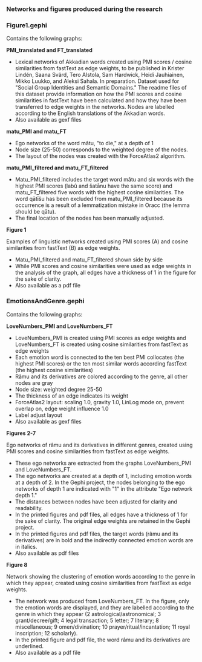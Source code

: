 ### Networks and figures produced during the research

### Figure1.gephi

Contains the following graphs:

<b>PMI_translated and FT_translated</b>

- Lexical networks of Akkadian words created using PMI scores / cosine similarities from fastText as edge weights, to be published in Krister Lindén, Saana Svärd, Tero Alstola, Sam Hardwick, Heidi Jauhiainen, Mikko Luukko, and Aleksi Sahala. In preparation. Dataset used for "Social Group Identities and Semantic Domains." The readme files of this dataset provide information on how the PMI scores and cosine similarities in fastText have been calculated and how they have been transferred to edge weights in the networks. Nodes are labelled according to the English translations of the Akkadian words.
- Also available as gexf files

<b>matu_PMI and matu_FT</b>

- Ego networks of the word mâtu, "to die," at a depth of 1
- Node size (25-50) corresponds to the weighted degree of the nodes. 
- The layout of the nodes was created with the ForceAtlas2 algorithm.

<b>matu_PMI_filtered and matu_FT_filtered</b>

- Matu_PMI_filtered includes the target word mâtu and six words with the highest PMI scores (labû and šatānu have the same score) and matu_FT_filtered five words with the highest cosine similarities. The word qātīšu has been excluded from matu_PMI_filtered because its occurrence is a result of a lemmatization mistake in Oracc (the lemma should be qātu).
- The final location of the nodes has been manually adjusted. 

<b>Figure 1</b>

Examples of linguistic networks created using PMI scores (A) and cosine similarities from fastText (B) as edge weights. 

- Matu_PMI_filtered and matu_FT_filtered shown side by side
- While PMI scores and cosine similarities were used as edge weights in the analysis of the graph, all edges have a thickness of 1 in the figure for the sake of clarity.
- Also available as a pdf file


### EmotionsAndGenre.gephi

Contains the following graphs:

<b>LoveNumbers_PMI and LoveNumbers_FT</b>

- LoveNumbers_PMI is created using PMI scores as edge weights and LoveNumbers_FT is created using cosine similarities from fastText as edge weights
- Each emotion word is connected to the ten best PMI collocates (the highest PMI scores) or the ten most similar words according fastText (the highest cosine similarities)
- Râmu and its derivatives are colored according to the genre, all other nodes are gray
- Node size: weighted degree 25-50
- The thickness of an edge indicates its weight
- ForceAtlas2 layout: scaling 1.0, gravity 1.0, LinLog mode on, prevent overlap on, edge weight influence 1.0
- Label adjust layout
- Also available as gexf files

<b>Figures 2-7</b>

Ego networks of râmu and its derivatives in different genres, created using PMI scores and cosine similarities from fastText as edge weights.

- These ego networks are extracted from the graphs LoveNumbers_PMI and LoveNumbers_FT.
- The ego networks are created at a depth of 1, including emotion words at a depth of 2. In the Gephi project, the nodes belonging to the ego networks of depth 1 are indicated with "1" in the attribute "Ego network depth 1."
- The distances between nodes have been adjusted for clarity and readability.
- In the printed figures and pdf files, all edges have a thickness of 1 for the sake of clarity. The original edge weights are retained in the Gephi project.
- In the printed figures and pdf files, the target words (râmu and its derivatives) are in bold and the indirectly connected emotion words are in italics.
- Also available as pdf files

<b>Figure 8</b>

Network showing the clustering of emotion words according to the genre in which they appear, created using cosine similarities from fastText as edge weights.

- The network was produced from LoveNumbers_FT. In the figure, only the emotion words are displayed, and they are labelled according to the genre in which they appear (2 astrological/astronomical; 3 grant/decree/gift; 4 legal transaction; 5 letter; 7 literary; 8 miscellaneous; 9 omen/divination; 10 prayer/ritual/incantation; 11 royal inscription; 12 scholarly).
- In the printed figure and pdf file, the word râmu and its derivatives are underlined. 
- Also available as a pdf file

